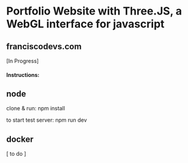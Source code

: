 # Portfolio Website with Three.JS, a WebGL interface for javascript
## franciscodevs.com


[In Progress] 



#### Instructions:

## node
clone & run:
npm install

to start test server:
npm run dev



## docker
[ to do ]



